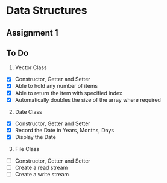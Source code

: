 # Data Structures
## Assignment 1

## To Do
1. Vector Class
- [x] Constructor, Getter and Setter
- [x] Able to hold any number of items
- [x] Able to return the item with specified index
- [x] Automatically doubles the size of the array where required
2. Date Class
- [x] Constructor, Getter and Setter
- [x] Record the Date in Years, Months, Days 
- [x] Display the Date
3. File Class
- [ ] Constructor, Getter and Setter
- [ ] Create a read stream
- [ ] Create a write stream